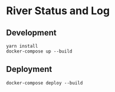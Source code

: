 # River Status and Log

## Development
```
yarn install
docker-compose up --build
```

## Deployment
```
docker-compose deploy --build
```
